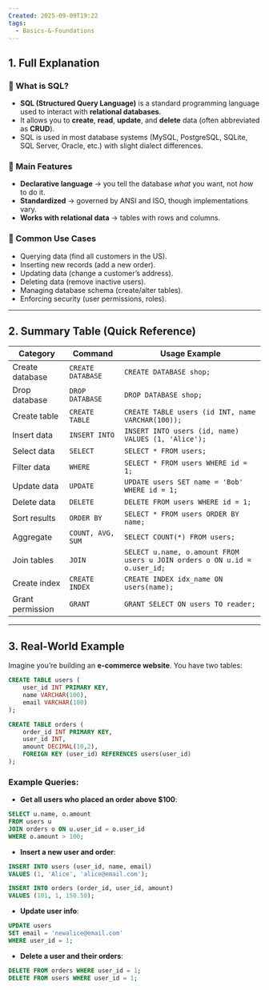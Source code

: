 ```yaml
---
Created: 2025-09-09T19:22
tags:
  - Basics-&-Foundations
---
```

## 1. Full Explanation

### 🔹 What is SQL?

- **SQL (Structured Query Language)** is a standard programming language used to interact with **relational databases**.
- It allows you to **create**, **read**, **update**, and **delete** data (often abbreviated as **CRUD**).
- SQL is used in most database systems (MySQL, PostgreSQL, SQLite, SQL Server, Oracle, etc.) with slight dialect differences.

### 🔹 Main Features

- **Declarative language** → you tell the database _what_ you want, not _how_ to do it.
- **Standardized** → governed by ANSI and ISO, though implementations vary.
- **Works with relational data** → tables with rows and columns.

### 🔹 Common Use Cases

- Querying data (find all customers in the US).
- Inserting new records (add a new order).
- Updating data (change a customer’s address).
- Deleting data (remove inactive users).
- Managing database schema (create/alter tables).
- Enforcing security (user permissions, roles).

---

## 2. Summary Table (Quick Reference)

|**Category**|**Command**|**Usage Example**|
|---|---|---|
|Create database|`CREATE DATABASE`|`CREATE DATABASE shop;`|
|Drop database|`DROP DATABASE`|`DROP DATABASE shop;`|
|Create table|`CREATE TABLE`|`CREATE TABLE users (id INT, name VARCHAR(100));`|
|Insert data|`INSERT INTO`|`INSERT INTO users (id, name) VALUES (1, 'Alice');`|
|Select data|`SELECT`|`SELECT * FROM users;`|
|Filter data|`WHERE`|`SELECT * FROM users WHERE id = 1;`|
|Update data|`UPDATE`|`UPDATE users SET name = 'Bob' WHERE id = 1;`|
|Delete data|`DELETE`|`DELETE FROM users WHERE id = 1;`|
|Sort results|`ORDER BY`|`SELECT * FROM users ORDER BY name;`|
|Aggregate|`COUNT, AVG, SUM`|`SELECT COUNT(*) FROM users;`|
|Join tables|`JOIN`|`SELECT u.name, o.amount FROM users u JOIN orders o ON u.id = o.user_id;`|
|Create index|`CREATE INDEX`|`CREATE INDEX idx_name ON users(name);`|
|Grant permission|`GRANT`|`GRANT SELECT ON users TO reader;`|

---

## 3. Real-World Example

Imagine you’re building an **e-commerce website**. You have two tables:

```SQL
CREATE TABLE users (
    user_id INT PRIMARY KEY,
    name VARCHAR(100),
    email VARCHAR(100)
);

CREATE TABLE orders (
    order_id INT PRIMARY KEY,
    user_id INT,
    amount DECIMAL(10,2),
    FOREIGN KEY (user_id) REFERENCES users(user_id)
);

```

### Example Queries:

- **Get all users who placed an order above $100**:

```SQL
SELECT u.name, o.amount
FROM users u
JOIN orders o ON u.user_id = o.user_id
WHERE o.amount > 100;

```

- **Insert a new user and order**:

```SQL
INSERT INTO users (user_id, name, email)
VALUES (1, 'Alice', 'alice@email.com');

INSERT INTO orders (order_id, user_id, amount)
VALUES (101, 1, 150.50);

```

- **Update user info**:

```SQL
UPDATE users
SET email = 'newalice@email.com'
WHERE user_id = 1;

```

- **Delete a user and their orders**:

```SQL
DELETE FROM orders WHERE user_id = 1;
DELETE FROM users WHERE user_id = 1;

```